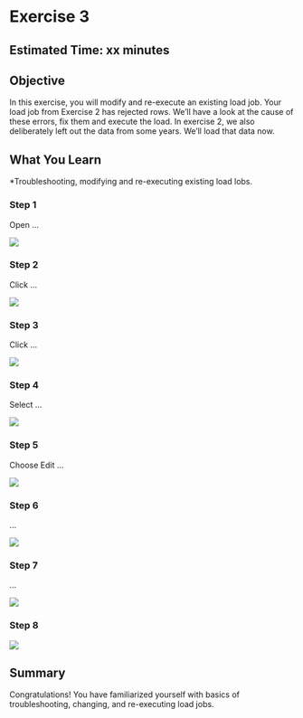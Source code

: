 # Exercise 3


## Estimated Time: xx minutes

## Objective

In this exercise, you will modify and re-execute an existing load job.  Your load job from Exercise 2 has rejected rows.  We’ll have a look at the cause of these errors, fix them and execute the load.  In exercise 2, we also deliberately left out the data from some years.  We’ll load that data now.


## What You Learn

*Troubleshooting, modifying and re-executing existing load lobs.



### Step 1


Open …

![][image-1]
### Step 2


Click …

![][image-2]
### Step 3


Click …

![][image-3]
### Step 4


Select …

![][image-4]
### Step 5


Choose Edit  …

![][image-5]
### Step 6


…

![][image-6]
### Step 7


…

![][image-7]
### Step 8




![][image-8]


## Summary

Congratulations!  You have familiarized yourself with basics of troubleshooting, changing, and re-executing load jobs.












[image-1]:    https://github.com/SAP-samples/teched2021-ANA261/raw/main/exercises/ex3/images/Ex3.01.png
[image-2]:    https://github.com/SAP-samples/teched2021-ANA261/raw/main/exercises/ex3/images/Ex3.02.png
[image-3]:    https://github.com/SAP-samples/teched2021-ANA261/raw/main/exercises/ex3/images/Ex3.03.png
[image-4]:    https://github.com/SAP-samples/teched2021-ANA261/raw/main/exercises/ex3/images/Ex3.04.png
[image-5]:    https://github.com/SAP-samples/teched2021-ANA261/raw/main/exercises/ex3/images/Ex3.05.png
[image-6]:    https://github.com/SAP-samples/teched2021-ANA261/raw/main/exercises/ex3/images/Ex3.06.png
[image-7]:    https://github.com/SAP-samples/teched2021-ANA261/raw/main/exercises/ex3/images/Ex3.07.png
[image-8]:    https://github.com/SAP-samples/teched2021-ANA261/raw/main/exercises/ex3/images/Ex3.08.png

